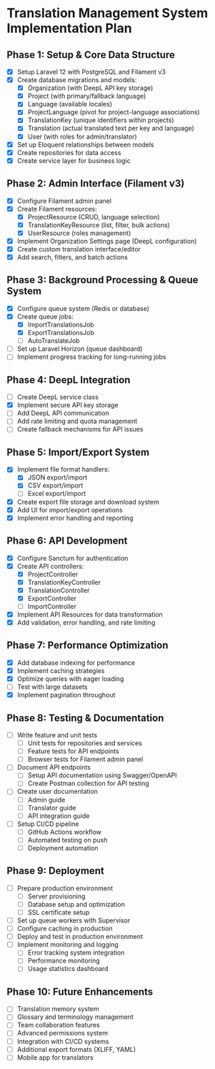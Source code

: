 # Translation Management System Implementation Plan

## Phase 1: Setup & Core Data Structure

-   [x] Setup Laravel 12 with PostgreSQL and Filament v3
-   [x] Create database migrations and models:
    -   [x] Organization (with DeepL API key storage)
    -   [x] Project (with primary/fallback language)
    -   [x] Language (available locales)
    -   [x] ProjectLanguage (pivot for project-language associations)
    -   [x] TranslationKey (unique identifiers within projects)
    -   [x] Translation (actual translated text per key and language)
    -   [x] User (with roles for admin/translator)
-   [x] Set up Eloquent relationships between models
-   [x] Create repositories for data access
-   [x] Create service layer for business logic

## Phase 2: Admin Interface (Filament v3)

-   [x] Configure Filament admin panel
-   [x] Create Filament resources:
    -   [x] ProjectResource (CRUD, language selection)
    -   [x] TranslationKeyResource (list, filter, bulk actions)
    -   [x] UserResource (roles management)
-   [x] Implement Organization Settings page (DeepL configuration)
-   [x] Create custom translation interface/editor
-   [x] Add search, filters, and batch actions

## Phase 3: Background Processing & Queue System

-   [x] Configure queue system (Redis or database)
-   [x] Create queue jobs:
    -   [x] ImportTranslationsJob
    -   [x] ExportTranslationsJob
    -   [ ] AutoTranslateJob
-   [ ] Set up Laravel Horizon (queue dashboard)
-   [ ] Implement progress tracking for long-running jobs

## Phase 4: DeepL Integration

-   [ ] Create DeepL service class
-   [x] Implement secure API key storage
-   [ ] Add DeepL API communication
-   [ ] Add rate limiting and quota management
-   [ ] Create fallback mechanisms for API issues

## Phase 5: Import/Export System

-   [x] Implement file format handlers:
    -   [x] JSON export/import
    -   [x] CSV export/import
    -   [ ] Excel export/import
-   [x] Create export file storage and download system
-   [x] Add UI for import/export operations
-   [x] Implement error handling and reporting

## Phase 6: API Development

-   [x] Configure Sanctum for authentication
-   [x] Create API controllers:
    -   [x] ProjectController
    -   [x] TranslationKeyController
    -   [x] TranslationController
    -   [x] ExportController
    -   [ ] ImportController
-   [x] Implement API Resources for data transformation
-   [x] Add validation, error handling, and rate limiting

## Phase 7: Performance Optimization

-   [x] Add database indexing for performance
-   [x] Implement caching strategies
-   [x] Optimize queries with eager loading
-   [ ] Test with large datasets
-   [x] Implement pagination throughout

## Phase 8: Testing & Documentation

-   [ ] Write feature and unit tests
    -   [ ] Unit tests for repositories and services
    -   [ ] Feature tests for API endpoints
    -   [ ] Browser tests for Filament admin panel
-   [ ] Document API endpoints
    -   [ ] Setup API documentation using Swagger/OpenAPI
    -   [ ] Create Postman collection for API testing
-   [ ] Create user documentation
    -   [ ] Admin guide
    -   [ ] Translator guide
    -   [ ] API integration guide
-   [ ] Setup CI/CD pipeline
    -   [ ] GitHub Actions workflow
    -   [ ] Automated testing on push
    -   [ ] Deployment automation

## Phase 9: Deployment

-   [ ] Prepare production environment
    -   [ ] Server provisioning
    -   [ ] Database setup and optimization
    -   [ ] SSL certificate setup
-   [ ] Set up queue workers with Supervisor
-   [ ] Configure caching in production
-   [ ] Deploy and test in production environment
-   [ ] Implement monitoring and logging
    -   [ ] Error tracking system integration
    -   [ ] Performance monitoring
    -   [ ] Usage statistics dashboard

## Phase 10: Future Enhancements

-   [ ] Translation memory system
-   [ ] Glossary and terminology management
-   [ ] Team collaboration features
-   [ ] Advanced permissions system
-   [ ] Integration with CI/CD systems
-   [ ] Additional export formats (XLIFF, YAML)
-   [ ] Mobile app for translators
